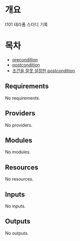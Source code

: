 # 개요
t101 테라폼 스터디 기록

# 목차
* [precondition](./precondition/)
* [postcondition](./postcondition/)
* [조건을 잘못 설정한 postcondition](./wrong_postcondition/)
<!-- BEGIN_TF_DOCS -->
## Requirements

No requirements.

## Providers

No providers.

## Modules

No modules.

## Resources

No resources.

## Inputs

No inputs.

## Outputs

No outputs.
<!-- END_TF_DOCS -->